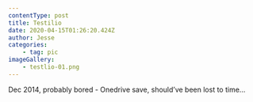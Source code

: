 ```yaml
---
contentType: post
title: Testilio
date: 2020-04-15T01:26:20.424Z
author: Jesse
categories: 
	- tag: pic
imageGallery:
	- testlio-01.png
---
```


Dec 2014, probably bored - Onedrive save, should’ve been lost to time…
